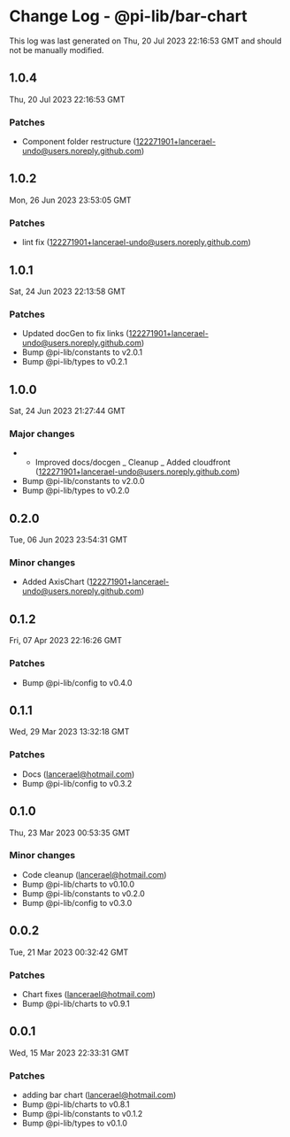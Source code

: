 # Change Log - @pi-lib/bar-chart

This log was last generated on Thu, 20 Jul 2023 22:16:53 GMT and should not be manually modified.

<!-- Start content -->

## 1.0.4

Thu, 20 Jul 2023 22:16:53 GMT

### Patches

- Component folder restructure (122271901+lancerael-undo@users.noreply.github.com)

## 1.0.2

Mon, 26 Jun 2023 23:53:05 GMT

### Patches

- lint fix (122271901+lancerael-undo@users.noreply.github.com)

## 1.0.1

Sat, 24 Jun 2023 22:13:58 GMT

### Patches

- Updated docGen to fix links (122271901+lancerael-undo@users.noreply.github.com)
- Bump @pi-lib/constants to v2.0.1
- Bump @pi-lib/types to v0.2.1

## 1.0.0

Sat, 24 Jun 2023 21:27:44 GMT

### Major changes

- - Improved docs/docgen _ Cleanup _ Added cloudfront (122271901+lancerael-undo@users.noreply.github.com)
- Bump @pi-lib/constants to v2.0.0
- Bump @pi-lib/types to v0.2.0

## 0.2.0

Tue, 06 Jun 2023 23:54:31 GMT

### Minor changes

- Added AxisChart (122271901+lancerael-undo@users.noreply.github.com)

## 0.1.2

Fri, 07 Apr 2023 22:16:26 GMT

### Patches

- Bump @pi-lib/config to v0.4.0

## 0.1.1

Wed, 29 Mar 2023 13:32:18 GMT

### Patches

- Docs (lancerael@hotmail.com)
- Bump @pi-lib/config to v0.3.2

## 0.1.0

Thu, 23 Mar 2023 00:53:35 GMT

### Minor changes

- Code cleanup (lancerael@hotmail.com)
- Bump @pi-lib/charts to v0.10.0
- Bump @pi-lib/constants to v0.2.0
- Bump @pi-lib/config to v0.3.0

## 0.0.2

Tue, 21 Mar 2023 00:32:42 GMT

### Patches

- Chart fixes (lancerael@hotmail.com)
- Bump @pi-lib/charts to v0.9.1

## 0.0.1

Wed, 15 Mar 2023 22:33:31 GMT

### Patches

- adding bar chart (lancerael@hotmail.com)
- Bump @pi-lib/charts to v0.8.1
- Bump @pi-lib/constants to v0.1.2
- Bump @pi-lib/types to v0.1.0
